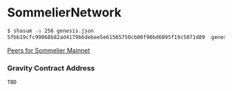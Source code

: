 # SommelierNetwork

```bash
$ shasum -a 256 genesis.json 
5fbb19cfc99068b82ad4179b6debee5e61565750cb00f90bd6095f19c5071d89  genesis.json
```

[Peers for Sommelier Mainnet](https://docs.google.com/spreadsheets/d/13LzGA2-0sgXQxdGPknCYDyUsjbBtMoY4VeLKxHNZzW8/edit#gid=0)

### Gravity Contract Address
```
TBD
```
